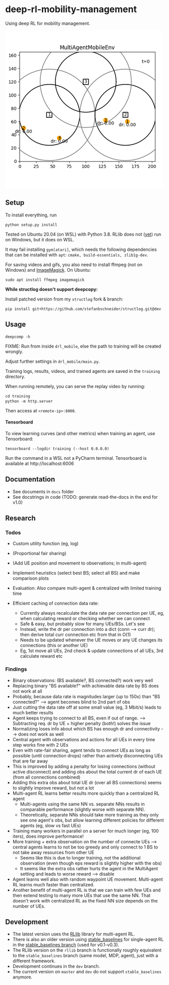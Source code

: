 # deep-rl-mobility-management

Using deep RL for mobility management.

![example](docs/gifs/v07_multi.gif)

## Setup

To install everything, run

```
python setup.py install
```

Tested on Ubuntu 20.04 (on WSL) with Python 3.8. RLlib does not ([yet](https://github.com/ray-project/ray/issues/631)) run on Windows, but it does on WSL.

It may fail installing `gym[atari]`, which needs the following dependencies that can be installed with `apt`:
`cmake, build-essentials, zlib1g-dev`. 


For saving videos and gifs, you also need to install ffmpeg (not on Windows) and [ImageMagick](https://imagemagick.org/index.php). 
On Ubuntu:

```
sudo apt install ffmpeg imagemagick
```

**While structlog doesn't support deepcopy:**

Install patched version from my `structlog` fork & branch:

```
pip install git+https://github.com/stefanbschneider/structlog.git@dev
```


## Usage

```
deepcomp -h
```

FIXME: Run from inside `drl_mobile`, else the path to training will be created wrongly.

Adjust further settings in `drl_mobile/main.py`.

Training logs, results, videos, and trained agents are saved in the `training` directory.

When running remotely, you can serve the replay video by running:

```
cd training
python -m http.server
```

Then access at `<remote-ip>:8000`.

#### Tensorboard

To view learning curves (and other metrics) when training an agent, use Tensorboard:

```
tensorboard --logdir training (--host 0.0.0.0)
```

Run the command in a WSL not a PyCharm terminal. Tensorboard is available at http://localhost:6006

## Documentation

* See documents in `docs` folder
* See docstrings in code (TODO: generate read-the-docs in the end for v1.0)

## Research

### Todos

* Custom utility function (eg, log)
* (Proportional fair sharing)
* (Add UE position and movement to observations; in multi-agent)
* Implement heuristics (select best BS; select all BS) and make comparison plots

* Evaluation: Also compare multi-agent & centralized with limited training time
* Efficient caching of connection data rate:
    * Currently always recalculate the data rate per connection per UE, eg, when calculating reward or checking whether we can connect
    * Safe & easy, but probably slow for many UEs/BSs. Let's see
    * Instead, write the dr per connection into a dict (conn --> curr dr); then derive total curr connection etc from that in O(1)
    * Needs to be updated whenever the UE moves or any UE changes its connections (this or another UE)
    * Eg, 1st move all UEs, 2nd check & update connections of all UEs, 3rd calculate reward etc
    

### Findings

* Binary observations: (BS available?, BS connected?) work very well
* Replacing binary "BS available?" with achievable data rate by BS does not work at all
* Probably, because data rate is magnitudes larger (up to 150x) than "BS connected?" --> agent becomes blind to 2nd part of obs
* Just cutting the data rate off at some small value (eg, 3 Mbit/s) leads to much better results
* Agent keeps trying to connect to all BS, even if out of range. --> Subtracting req. dr by UE + higher penalty (both!) solves the issue
* Normalizing loses info about which BS has enough dr and connectivity --> does not work as well
* Central agent with observations and actions for all UEs in every time step works fine with 2 UEs
* Even with rate-fair sharing, agent tends to connect UEs as long as possible (until connection drops) rather than actively disconnecting UEs that are far away
* This is improved by adding a penalty for losing connections (without active disconnect) and adding obs about the total current dr of each UE (from all connections combined)
* Adding this extra obs about total UE dr (over all BS connections) seems to slightly improve reward, but not a lot
* Multi-agent RL learns better results more quickly than a centralized RL agent
    * Multi-agents using the same NN vs. separate NNs results in comparable performance (slightly worse with separate NN). 
    * Theoretically, separate NNs should take more training as they only see one agent's obs, but allow learning different policies for different agents (eg, slow vs fast UEs)
* Training many workers in parallel on a server for much longer (eg, 100 iters), does improve performance!
* More training + extra observation on the number of connecte UEs --> central agents learns to not be too greedy and only connect to 1 BS to not take away resources from other UE
    * Seems like this is due to longer training, not the additional observation (even though eps reward is slightly higher with the obs)
    * It seems like the extra obs rather hurts the agent in the MultiAgent setting and leads to worse reward --> disable
* Agent learns well also with random waypoint UE movement. Multi-agent RL learns much faster than centralized.
* Another benefit of multi-agent RL is that we can train with few UEs and then extend testing to many more UEs that use the same NN. 
That doesn't work with centralized RL as the fixed NN size depends on the number of UEs.

## Development

* The latest version uses the [RLlib](https://docs.ray.io/en/latest/rllib.html) library for multi-agent RL.
* There is also an older version using [stable_baselines](https://stable-baselines.readthedocs.io/en/master/) for single-agent RL
in the [stable_baselines branch](https://github.com/CN-UPB/deep-rl-mobility-management/tree/stable_baselines) (used for v0.1-v0.3).
* The RLlib version on the `rllib` branch is functionally roughly equivalent to the `stable_baselines` branch (same model, MDP, agent), just with a different framework.
* Development continues in the `dev` branch.
* The current version on `master` and `dev` do not support `stable_baselines` anymore.
